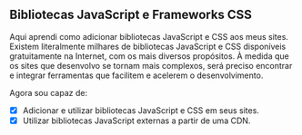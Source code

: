 ## Bibliotecas JavaScript e Frameworks CSS

Aqui aprendi como adicionar bibliotecas JavaScript e CSS aos meus sites.<br>
Existem literalmente milhares de bibliotecas JavaScript e CSS disponíveis gratuitamente na Internet, com os mais diversos propósitos. À medida que os sites que desenvolvo se tornam mais complexos, será preciso encontrar e integrar ferramentas que facilitem e acelerem o desenvolvimento.

Agora sou capaz de:
- [x] Adicionar e utilizar bibliotecas JavaScript e CSS em seus sites.
- [x] Utilizar bibliotecas JavaScript externas a partir de uma CDN.